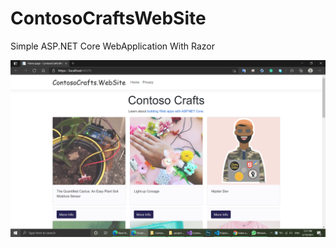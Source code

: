 # ContosoCraftsWebSite
Simple ASP.NET Core WebApplication With Razor
<br/>

![Project Pic](./ContosoCrafts.png)
